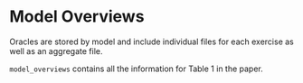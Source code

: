 # Model Overviews

Oracles are stored by model and include individual files for each exercise as well as an aggregate file.

`model_overviews` contains all the information for Table 1 in the paper.
